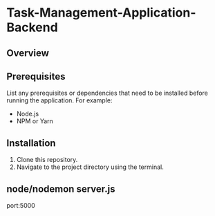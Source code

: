 # Task-Management-Application-Backend



## Overview
 

## Prerequisites
List any prerequisites or dependencies that need to be installed before running the application. For example:
- Node.js
- NPM or Yarn

## Installation
1. Clone this repository.
2. Navigate to the project directory using the terminal.


 ## node/nodemon server.js
 port:5000

